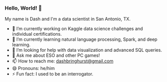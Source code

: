### Hello, World! 👋

My name is Dash and I'm a data scientist in San Antonio, TX.

- 🔭 I’m currently working on Kaggle data science challenges and individual certifications.
- 🌱 I’m currently learning natural language processing, Spark, and deep learning.
- 🤔 I’m looking for help with data visualization and advanced SQL queries.
- 💬 Ask me about ESO and other PC games!
- 📫 How to reach me: dashbringhurst@gmail.com
- 😄 Pronouns: he/him
- ⚡ Fun fact: I used to be an interrogator. 

